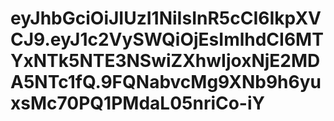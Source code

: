# eyJhbGciOiJIUzI1NiIsInR5cCI6IkpXVCJ9.eyJ1c2VySWQiOjEsImlhdCI6MTYxNTk5NTE3NSwiZXhwIjoxNjE2MDA5NTc1fQ.9FQNabvcMg9XNb9h6yuxsMc70PQ1PMdaL05nriCo-iY
